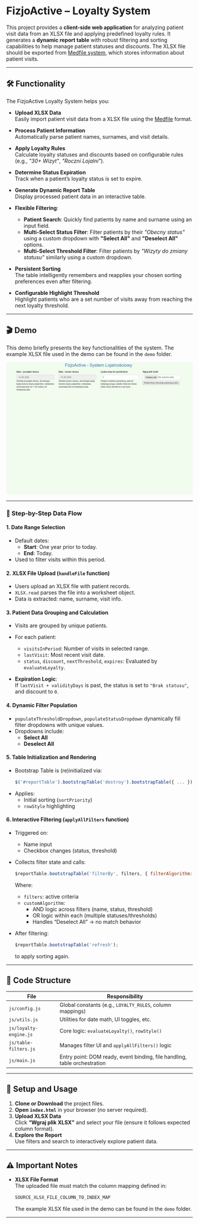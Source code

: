 # FizjoActive – Loyalty System

This project provides a **client-side web application** for analyzing patient visit 
data from an XLSX file and applying predefined loyalty rules. 
It generates a **dynamic report table** with robust filtering and 
sorting capabilities to help manage patient statuses and discounts.
The XLSX file should be exported from [Medfile system](https://www.medfile.pl/), 
which stores information about patient visits.

---

## 🛠️ Functionality

The FizjoActive Loyalty System helps you:

- **Upload XLSX Data**  
  Easily import patient visit data from a XLSX file using the [Medfile](https://www.medfile.pl/) format.

- **Process Patient Information**  
  Automatically parse patient names, surnames, and visit details.

- **Apply Loyalty Rules**  
  Calculate loyalty statuses and discounts based on configurable rules (e.g., *"30+ Wizyt"*, *"Roczni Lojalni"*).

- **Determine Status Expiration**  
  Track when a patient’s loyalty status is set to expire.

- **Generate Dynamic Report Table**  
  Display processed patient data in an interactive table.

- **Flexible Filtering**:
    - **Patient Search**: Quickly find patients by name and surname using an input field.
    - **Multi-Select Status Filter**: Filter patients by their _"Obecny status"_ using a custom dropdown with **"Select All"** and **"Deselect All"** options.
    - **Multi-Select Threshold Filter**: Filter patients by _"Wizyty do zmiany statusu"_ similarly using a custom dropdown.

- **Persistent Sorting**  
  The table intelligently remembers and reapplies your chosen sorting preferences even after filtering.

- **Configurable Highlight Threshold**  
  Highlight patients who are a set number of visits away from reaching the next loyalty threshold.

---

##  ️🎬 Demo
This demo briefly presents the key functionalities of the system.
The example XLSX file used in the demo can be found in the `demo` folder.

![Demo Animation](demo/Animation.gif)

---

### 🔄 Step-by-Step Data Flow

#### 1. **Date Range Selection**
- Default dates:
    - **Start**: One year prior to today.
    - **End**: Today.
- Used to filter visits within this period.

#### 2. **XLSX File Upload (`handleFile` function)**
- Users upload an XLSX file with patient records.
- `XLSX.read` parses the file into a worksheet object.
- Data is extracted: name, surname, visit info.

#### 3. **Patient Data Grouping and Calculation**
- Visits are grouped by unique patients.
- For each patient:
    - `visitsInPeriod`: Number of visits in selected range.
    - `lastVisit`: Most recent visit date.
    - `status`, `discount`, `nextThreshold`, `expires`: Evaluated by `evaluateLoyalty`.

- **Expiration Logic**:  
  If `lastVisit + validityDays` is past, the status is set to `"Brak statusu"`, and discount to `0`.

#### 4. **Dynamic Filter Population**
- `populateThresholdDropdown`, `populateStatusDropdown` dynamically fill filter dropdowns with unique values.
- Dropdowns include:
    - **Select All**
    - **Deselect All**

#### 5. **Table Initialization and Rendering**
- Bootstrap Table is (re)initialized via:
  ```js
  $('#reportTable').bootstrapTable('destroy').bootstrapTable({ ... });
  ```
- Applies:
    - Initial sorting (`sortPriority`)
    - `rowStyle` highlighting

#### 6. **Interactive Filtering (`applyAllFilters` function)**
- Triggered on:
    - Name input
    - Checkbox changes (status, threshold)
- Collects filter state and calls:
  ```js
  $reportTable.bootstrapTable('filterBy', filters, { filterAlgorithm: customAlgorithm });
  ```

  Where:
    - `filters`: active criteria
    - `customAlgorithm`:
        - AND logic across filters (name, status, threshold)
        - OR logic within each (multiple statuses/thresholds)
        - Handles “Deselect All” → no match behavior

- After filtering:
  ```js
  $reportTable.bootstrapTable('refresh');
  ```
  to apply sorting again.

---

## 📁 Code Structure

| File                  | Responsibility                                                                 |
|-----------------------|----------------------------------------------------------------------------------|
| `js/config.js`        | Global constants (e.g., `LOYALTY_RULES`, column mappings)                        |
| `js/utils.js`         | Utilities for date math, UI toggles, etc.                                       |
| `js/loyalty-engine.js`| Core logic: `evaluateLoyalty()`, `rowStyle()`                                  |
| `js/table-filters.js` | Manages filter UI and `applyAllFilters()` logic                                |
| `js/main.js`          | Entry point: DOM ready, event binding, file handling, table orchestration       |

---

## 🚀 Setup and Usage

1. **Clone or Download** the project files.
2. **Open `index.html`** in your browser (no server required).
3. **Upload XLSX Data**  
   Click **“Wgraj plik XLSX”** and select your file (ensure it follows expected column format).
4. **Explore the Report**  
   Use filters and search to interactively explore patient data.

---

## ⚠️ Important Notes

- **XLSX File Format**  
  The uploaded file must match the column mapping defined in:
  ```js
  SOURCE_XLSX_FILE_COLUMN_TO_INDEX_MAP
  ```
  The example XLSX file used in the demo can be found in the `demo` folder.

---
